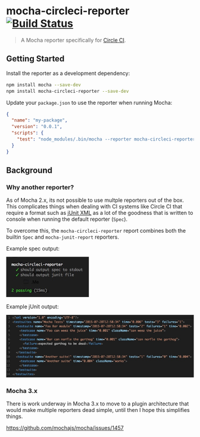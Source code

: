 # mocha-circleci-reporter [![Build Status](https://travis-ci.org/sandcastle/mocha-circleci-reporter.svg)](https://travis-ci.org/sandcastle/mocha-circleci-reporter)

> A Mocha reporter specifically for [Circle CI](https://circleci.com/).


## Getting Started

Install the reporter as a development dependency:

```sh
npm install mocha --save-dev
npm install mocha-circleci-reporter --save-dev
```

Update your `package.json` to use the reporter when running Mocha: 

```json
{
  "name": "my-package",
  "version": "0.0.1",
  "scripts": {
    "test": "node_modules/.bin/mocha --reporter mocha-circleci-reporter test/*.js"
  }
}
```


## Background

### Why another reporter?

As of Mocha 2.x, its not possible to use multple reporters out of the box.
This complicates things when dealing with CI systems like Circle CI that 
require a format such as [jUnit XML](https://windyroad.com.au/dl/Open%20Source/JUnit.xsd)
as a lot of the goodness that is written to console when running the default
reporter (`Spec`). 

To overcome this, the `mocha-circleci-reporter` report combines both the 
builtin `Spec` and `mocha-junit-report` reporters.

Example spec output:

![spec_output.jpg](docs/images/spec_output.jpg)

Example jUnit output:

![spec_output.jpg](docs/images/junit_output.jpg)


### Mocha 3.x

There is work underway in Mocha 3.x to move to a plugin architecture that would
make multiple reporters dead simple, until then I hope this simplifies things.

https://github.com/mochajs/mocha/issues/1457

